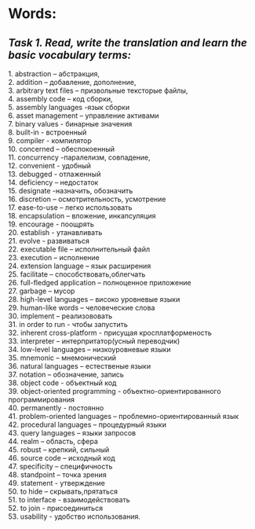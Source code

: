 <h1>Words:</h1>
<h2><strong><em>Task 1. Read, write the translation and learn the basic vocabulary terms:</h2></strong></em>
1. abstraction – абстракция,<br>
2. addition – добавление, дополнение,<br>
3. arbitrary text files – призвольные тексторые файлы,<br>
4. assembly code – код сборки,<br>
5. assembly languages -язык сборки  <br>
6. asset management – управление активами<br>
7. binary values  - бинарные значения<br>
8. built-in - встроенный <br>
9. compiler - компилятор <br>
10. concerned – обеспокоенный<br>
11. concurrency -паралелизм, совпадение,<br>
12. convenient - удобный <br>
13. debugged - отлаженный <br>
14. deficiency – недостаток <br>
15. designate -назначить, обозначить<br>
16. discretion – осмотрительность, усмотрение <br>
17. ease-to-use – легко использовать <br>
18. encapsulation – вложение, инкапсуляция <br>
19. encourage - поощрять<br>
20. establish - утанавливать <br>
21. evolve - развиваться <br>
22. executable file – исполнительный файл <br>
23. execution – исполнение<br>
24. extension language – язык расширения<br>
25. facilitate – способствовать,облегчать <br>
26. full-fledged application – полноценное приложение<br>
27. garbage – мусор<br>
28. high-level languages – високо уровневые языки <br>
29. human-like words – человеческие слова<br>
30. implement – реализововать<br>
31. in order to run  - чтобы запустить<br>
32. inherent cross-platform -  присущая кросплатформеность <br>
33. interpreter – интерпритатор(усный переводчик)<br>
34. low-level languages – низкоуровневые языки<br>
35. mnemonic – мнемонический<br>
36. natural languages – естественые языки<br>
37. notation – обозначение, запись<br>
38. object code - объектный код<br>
39. object-oriented programming - объектно-ориентированного программирования <br>
40. permanently - постоянно <br>
41. problem-oriented languages – проблемно-ориентированный язык <br>
42. procedural languages – процедурный языки<br>
43. query languages – языки запросов<br>
44. realm – область, сфера<br>
45. robust – крепкий, сильный<br>
46. source code – исходный код<br>
47. specificity – специфичность<br>
48. standpoint – точка зрения <br>
49. statement - утверждение <br>
50. to hide – скрывать,прятаться<br>
51. to interface - взаимодействовать <br>
52. to join - присоединиться <br>
53. usability - удобство использования.<br>
